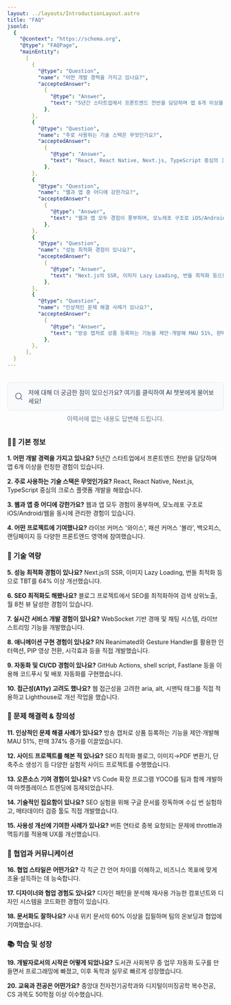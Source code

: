 ```yaml
---
layout: ../layouts/IntroductionLayout.astro
title: "FAQ"
jsonld:
  {
    "@context": "https://schema.org",
    "@type": "FAQPage",
    "mainEntity":
      [
        {
          "@type": "Question",
          "name": "어떤 개발 경력을 가지고 있나요?",
          "acceptedAnswer":
            {
              "@type": "Answer",
              "text": "5년간 스타트업에서 프론트엔드 전반을 담당하며 앱 6개 이상을 런칭한 경험이 있습니다.",
            },
        },
        {
          "@type": "Question",
          "name": "주로 사용하는 기술 스택은 무엇인가요?",
          "acceptedAnswer":
            {
              "@type": "Answer",
              "text": "React, React Native, Next.js, TypeScript 중심의 크로스 플랫폼 개발을 해왔습니다.",
            },
        },
        {
          "@type": "Question",
          "name": "웹과 앱 중 어디에 강한가요?",
          "acceptedAnswer":
            {
              "@type": "Answer",
              "text": "웹과 앱 모두 경험이 풍부하며, 모노레포 구조로 iOS/Android/웹을 동시에 관리한 경험이 있습니다.",
            },
        },
        {
          "@type": "Question",
          "name": "성능 최적화 경험이 있나요?",
          "acceptedAnswer":
            {
              "@type": "Answer",
              "text": "Next.js의 SSR, 이미지 Lazy Loading, 번들 최적화 등으로 TBT를 64% 이상 개선했습니다.",
            },
        },
        {
          "@type": "Question",
          "name": "인상적인 문제 해결 사례가 있나요?",
          "acceptedAnswer":
            {
              "@type": "Answer",
              "text": "방송 캡처로 상품 등록하는 기능을 제안·개발해 MAU 51%, 판매 374% 증가를 이끌었습니다.",
            },
        },
      ],
  }
---
```


<div class="search-box-container">
  <div class="search-box">
    <svg xmlns="http://www.w3.org/2000/svg" width="20" height="20" viewBox="0 0 24 24" fill="none" stroke="currentColor" stroke-width="2" stroke-linecap="round" stroke-linejoin="round">
      <circle cx="11" cy="11" r="8"></circle>
      <line x1="21" y1="21" x2="16.65" y2="16.65"></line>
    </svg>
    <a 
      href="https://assistant.flikary.dev/chat" 
      target="_blank" 
      rel="noopener noreferrer" 
      class="search-link"
      onclick="gtag('event', 'chatbot_click', {'event_category': 'engagement', 'event_label': 'AI 챗봇 클릭'});"
    >
      저에 대해 더 궁금한 점이 있으신가요? 여기를 클릭하여 AI 챗봇에게 물어보세요!
    </a>
  </div>
  <p class="search-description">이력서에 없는 내용도 답변해 드립니다.</p>
</div>

<style>
  .search-box-container {
    margin: 2rem 0;
  }
  .search-box {
    display: flex;
    align-items: center;
    padding: 0.75rem 1rem;
    border: 1px solid #e2e8f0;
    border-radius: 0.5rem;
    background-color: #f8fafc;
    transition: all 0.3s ease;
  }
  .search-box:hover {
    box-shadow: 0 4px 6px -1px rgba(0, 0, 0, 0.1);
    border-color: #cbd5e1;
  }
  .search-box svg {
    margin-right: 0.75rem;
    color: #64748b;
  }
  .search-link {
    color: #334155;
    text-decoration: none;
    font-weight: 500;
    flex: 1;
  }
  .search-description {
    margin-top: 0.5rem;
    font-size: 0.875rem;
    color: #64748b;
    text-align: center;
  }
  @media (prefers-color-scheme: dark) {
    .search-box {
      background-color: #1e293b;
      border-color: #334155;
    }
    .search-link {
      color: #e2e8f0;
    }
    .search-box:hover {
      border-color: #475569;
    }
  }
</style>

### 👨‍💻 기본 정보

**1. 어떤 개발 경력을 가지고 있나요?**
5년간 스타트업에서 프론트엔드 전반을 담당하며 앱 6개 이상을 런칭한 경험이 있습니다.

**2. 주로 사용하는 기술 스택은 무엇인가요?**
React, React Native, Next.js, TypeScript 중심의 크로스 플랫폼 개발을 해왔습니다.

**3. 웹과 앱 중 어디에 강한가요?**
웹과 앱 모두 경험이 풍부하며, 모노레포 구조로 iOS/Android/웹을 동시에 관리한 경험이 있습니다.

**4. 어떤 프로젝트에 기여했나요?**
라이브 커머스 '와이스', 패션 커머스 '볼라', 백오피스, 랜딩페이지 등 다양한 프론트엔드 영역에 참여했습니다.

### 🚀 기술 역량

**5. 성능 최적화 경험이 있나요?**
Next.js의 SSR, 이미지 Lazy Loading, 번들 최적화 등으로 TBT를 64% 이상 개선했습니다.

**6. SEO 최적화도 해봤나요?**
블로그 프로젝트에서 SEO를 최적화하여 검색 상위노출, 월 8천 뷰 달성한 경험이 있습니다.

**7. 실시간 서비스 개발 경험이 있나요?**
WebSocket 기반 경매 및 채팅 시스템, 라이브 스트리밍 기능을 개발했습니다.

**8. 애니메이션 구현 경험이 있나요?**
RN Reanimated와 Gesture Handler를 활용한 인터랙션, PIP 영상 전환, 시각효과 등을 직접 개발했습니다.

**9. 자동화 및 CI/CD 경험이 있나요?**
GitHub Actions, shell script, Fastlane 등을 이용해 코드푸시 및 배포 자동화를 구현했습니다.

**10. 접근성(A11y) 고려도 했나요?**
웹 접근성을 고려한 aria, alt, 시맨틱 태그를 직접 적용하고 Lighthouse로 개선 작업을 했습니다.

### 🧠 문제 해결력 & 창의성

**11. 인상적인 문제 해결 사례가 있나요?**
방송 캡처로 상품 등록하는 기능을 제안·개발해 MAU 51%, 판매 374% 증가를 이끌었습니다.

**12. 사이드 프로젝트를 해본 적 있나요?**
SEO 최적화 블로그, 이미지→PDF 변환기, 단축주소 생성기 등 다양한 실험적 사이드 프로젝트를 수행했습니다.

**13. 오픈소스 기여 경험이 있나요?**
VS Code 확장 프로그램 YOCO를 팀과 함께 개발하여 마켓플레이스 트렌딩에 등재되었습니다.

**14. 기술적인 집요함이 있나요?**
SEO 실험을 위해 구글 문서를 정독하며 수십 번 실험하고, 메타데이터 검증 툴도 직접 개발했습니다.

**15. 사용성 개선에 기여한 사례가 있나요?**
버튼 연타로 중복 요청되는 문제에 throttle과 멱등키를 적용해 UX를 개선했습니다.

### 👥 협업과 커뮤니케이션

**16. 협업 스타일은 어떤가요?**
각 직군 간 언어 차이를 이해하고, 비즈니스 목표에 맞게 조율·설득하는 데 능숙합니다.

**17. 디자이너와 협업 경험도 있나요?**
디자인 패턴을 분석해 재사용 가능한 컴포넌트와 디자인 시스템을 코드화한 경험이 있습니다.

**18. 문서화도 잘하나요?**
사내 위키 문서의 60% 이상을 집필하며 팀의 온보딩과 협업에 기여했습니다.

### 📚 학습 및 성장

**19. 개발자로서의 시작은 어떻게 되었나요?**
도서관 사회복무 중 업무 자동화 도구를 만들면서 프로그래밍에 빠졌고, 이후 독학과 실무로 빠르게 성장했습니다.

**20. 교육과 전공은 어떤가요?**
중앙대 전자전기공학과와 디지털이미징공학 복수전공, CS 과목도 50학점 이상 이수했습니다.
